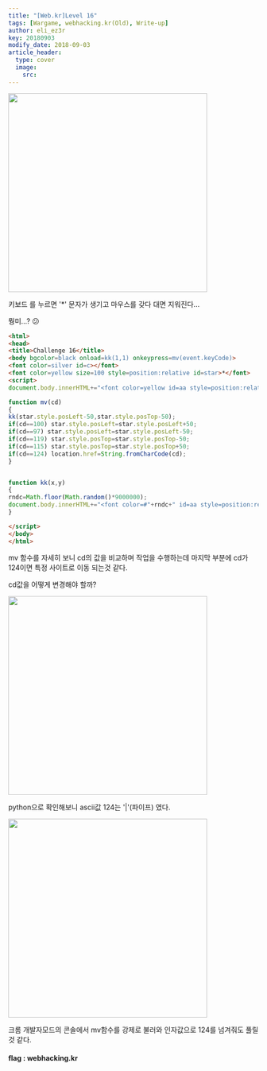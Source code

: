 ```yaml
---
title: "[Web.kr]Level 16"
tags: [Wargame, webhacking.kr(Old), Write-up]
author: eli_ez3r
key: 20180903
modify_date: 2018-09-03
article_header:
  type: cover
  image:
    src: 
---
```


<img src="http://eliez3r.synology.me/assets/img/writeup/webkr/Level 16/4E5A62F4-0F2D-4C82-86D1-14DF4F8AC772.png" width="400px">

키보드 를 누르면 '*' 문자가 생기고 마우스를 갖다 대면 지워진다...



뭥미...? 😕 

```html
<html>
<head>
<title>Challenge 16</title>
<body bgcolor=black onload=kk(1,1) onkeypress=mv(event.keyCode)>
<font color=silver id=c></font>
<font color=yellow size=100 style=position:relative id=star>*</font>
<script> 
document.body.innerHTML+="<font color=yellow id=aa style=position:relative;left:0;top:0>*</font>";

function mv(cd)
{
kk(star.style.posLeft-50,star.style.posTop-50);
if(cd==100) star.style.posLeft=star.style.posLeft+50;
if(cd==97) star.style.posLeft=star.style.posLeft-50;
if(cd==119) star.style.posTop=star.style.posTop-50;
if(cd==115) star.style.posTop=star.style.posTop+50;
if(cd==124) location.href=String.fromCharCode(cd);
}


function kk(x,y)
{
rndc=Math.floor(Math.random()*9000000);
document.body.innerHTML+="<font color=#"+rndc+" id=aa style=position:relative;left:"+x+";top:"+y+" onmouseover=this.innerHTML=''>*</font>";
}

</script>
</body>
</html>
```



mv 함수를 자세히 보니 cd의 값을 비교하며 작업을 수행하는데 마지막 부분에 cd가 124이면 특정 사이트로 이동 되는것 같다.

cd값을 어떻게 변경해야 할까?

<img src="http://eliez3r.synology.me/assets/img/writeup/webkr/Level 16/F7E5C168-3DA2-4B5D-BA10-B86CECCA696F.png" width="400px">



python으로 확인해보니 ascii값 124는 '|'(파이프) 였다.

<img src="http://eliez3r.synology.me/assets/img/writeup/webkr/Level 16/09CCD8A1-F443-4CCE-AF33-BA4742144046.png" width="400px">



크롬 개발자모드의 콘솔에서 mv함수를 강제로 불러와 인자값으로 124를 넘겨줘도 풀릴것 같다.



#### flag : webhacking.kr


